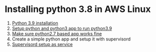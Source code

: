 
# Installing python 3.8 in AWS Linux #

1. [Python 3.9 installation](https://github.com/prodramp/publiccode/blob/master/tool-tips/ec2-aws-linux-python3.9-supervisord/python39-installation.md)
2. [Setup python and python3 app to run python3.9](https://github.com/prodramp/publiccode/blob/master/tool-tips/ec2-aws-linux-python3.9-supervisord/python-python3-default-python39.md)
3. [Make sure python2.7 based app works fine](https://github.com/prodramp/publiccode/blob/master/tool-tips/ec2-aws-linux-python3.9-supervisord/python2.7-dependency-fix.md)
4. Create a simple python app and setup it with supervisord
5. [Supervisord setup as service](https://github.com/prodramp/publiccode/blob/master/tool-tips/ec2-aws-linux-python3.9-supervisord/supervisord-as-service.md)



